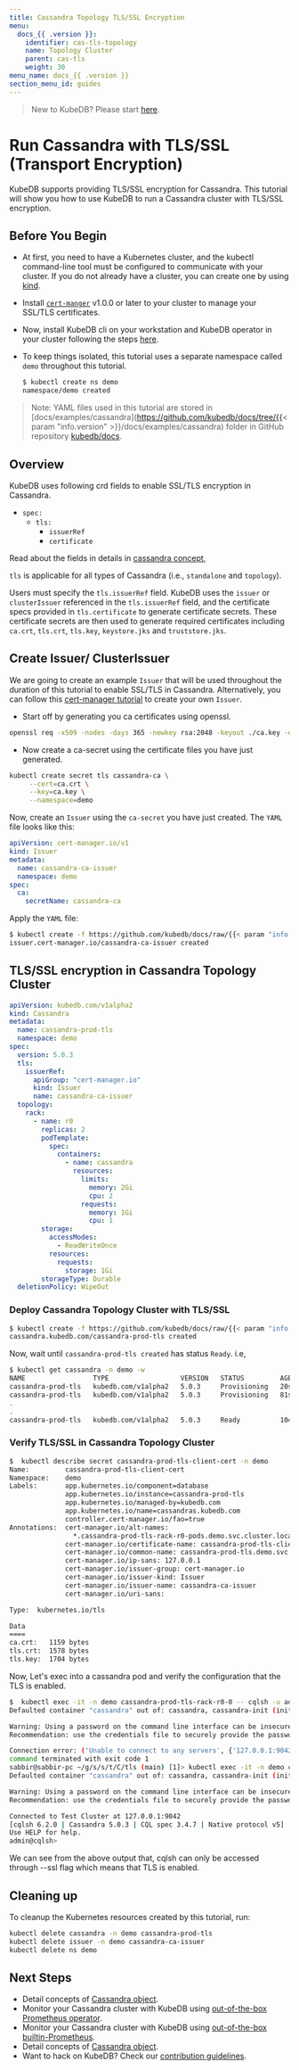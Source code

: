 ```yaml
---
title: Cassandra Topology TLS/SSL Encryption
menu:
  docs_{{ .version }}:
    identifier: cas-tls-topology
    name: Topology Cluster
    parent: cas-tls
    weight: 30
menu_name: docs_{{ .version }}
section_menu_id: guides
---
```


> New to KubeDB? Please start [here](/docs/README.md).

# Run Cassandra with TLS/SSL (Transport Encryption)

KubeDB supports providing TLS/SSL encryption for Cassandra. This tutorial will show you how to use KubeDB to run a Cassandra cluster with TLS/SSL encryption.

## Before You Begin

- At first, you need to have a Kubernetes cluster, and the kubectl command-line tool must be configured to communicate with your cluster. If you do not already have a cluster, you can create one by using [kind](https://kind.sigs.k8s.io/docs/user/quick-start/).

- Install [`cert-manger`](https://cert-manager.io/docs/installation/) v1.0.0 or later to your cluster to manage your SSL/TLS certificates.

- Now, install KubeDB cli on your workstation and KubeDB operator in your cluster following the steps [here](/docs/setup/README.md).

- To keep things isolated, this tutorial uses a separate namespace called `demo` throughout this tutorial.

  ```bash
  $ kubectl create ns demo
  namespace/demo created
  ```

> Note: YAML files used in this tutorial are stored in [docs/examples/cassandra](https://github.com/kubedb/docs/tree/{{< param "info.version" >}}/docs/examples/cassandra) folder in GitHub repository [kubedb/docs](https://github.com/kubedb/docs).

## Overview

KubeDB uses following crd fields to enable SSL/TLS encryption in Cassandra.

- `spec:`
    - `tls:`
        - `issuerRef`
        - `certificate`

Read about the fields in details in [cassandra concept](/docs/guides/cassandra/concepts/cassandra.md),

`tls` is applicable for all types of Cassandra (i.e., `standalone` and `topology`).

Users must specify the `tls.issuerRef` field. KubeDB uses the `issuer` or `clusterIssuer` referenced in the `tls.issuerRef` field, and the certificate specs provided in `tls.certificate` to generate certificate secrets. These certificate secrets are then used to generate required certificates including `ca.crt`, `tls.crt`, `tls.key`, `keystore.jks` and `truststore.jks`.

## Create Issuer/ ClusterIssuer

We are going to create an example `Issuer` that will be used throughout the duration of this tutorial to enable SSL/TLS in Cassandra. Alternatively, you can follow this [cert-manager tutorial](https://cert-manager.io/docs/configuration/ca/) to create your own `Issuer`.

- Start off by generating you ca certificates using openssl.

```bash
openssl req -x509 -nodes -days 365 -newkey rsa:2048 -keyout ./ca.key -out ./ca.crt -subj "/CN=cassandra/O=kubedb"
```

- Now create a ca-secret using the certificate files you have just generated.

```bash
kubectl create secret tls cassandra-ca \
     --cert=ca.crt \
     --key=ca.key \
     --namespace=demo
```

Now, create an `Issuer` using the `ca-secret` you have just created. The `YAML` file looks like this:

```yaml
apiVersion: cert-manager.io/v1
kind: Issuer
metadata:
  name: cassandra-ca-issuer
  namespace: demo
spec:
  ca:
    secretName: cassandra-ca
```

Apply the `YAML` file:

```bash
$ kubectl create -f https://github.com/kubedb/docs/raw/{{< param "info.version" >}}/docs/examples/cassandra/tls/cas-issuer.yaml
issuer.cert-manager.io/cassandra-ca-issuer created
```

## TLS/SSL encryption in Cassandra Topology Cluster

```yaml
apiVersion: kubedb.com/v1alpha2
kind: Cassandra
metadata:
  name: cassandra-prod-tls
  namespace: demo
spec:
  version: 5.0.3
  tls:
    issuerRef:
      apiGroup: "cert-manager.io"
      kind: Issuer
      name: cassandra-ca-issuer
  topology:
    rack:
      - name: r0
        replicas: 2
        podTemplate:
          spec:
            containers:
              - name: cassandra
                resources:
                  limits:
                    memory: 2Gi
                    cpu: 2
                  requests:
                    memory: 1Gi
                    cpu: 1
        storage:
          accessModes:
            - ReadWriteOnce
          resources:
            requests:
              storage: 1Gi
        storageType: Durable
  deletionPolicy: WipeOut
```

### Deploy Cassandra Topology Cluster with TLS/SSL

```bash
$ kubectl create -f https://github.com/kubedb/docs/raw/{{< param "info.version" >}}/docs/examples/cassandra/tls/cassandra-prod-tls.yaml
cassandra.kubedb.com/cassandra-prod-tls created
```

Now, wait until `cassandra-prod-tls created` has status `Ready`. i.e,

```bash
$ kubectl get cassandra -n demo -w
NAME                 TYPE                  VERSION   STATUS         AGE
cassandra-prod-tls   kubedb.com/v1alpha2   5.0.3     Provisioning   20s
cassandra-prod-tls   kubedb.com/v1alpha2   5.0.3     Provisioning   81s
.
.
cassandra-prod-tls   kubedb.com/v1alpha2   5.0.3     Ready          104s
```

### Verify TLS/SSL in Cassandra Topology Cluster

```bash
$  kubectl describe secret cassandra-prod-tls-client-cert -n demo
Name:         cassandra-prod-tls-client-cert
Namespace:    demo
Labels:       app.kubernetes.io/component=database
              app.kubernetes.io/instance=cassandra-prod-tls
              app.kubernetes.io/managed-by=kubedb.com
              app.kubernetes.io/name=cassandras.kubedb.com
              controller.cert-manager.io/fao=true
Annotations:  cert-manager.io/alt-names:
                *.cassandra-prod-tls-rack-r0-pods.demo.svc.cluster.local,cassandra-prod-tls,cassandra-prod-tls-rack-r0-pods,cassandra-prod-tls-rack-r0-pod...
              cert-manager.io/certificate-name: cassandra-prod-tls-client-cert
              cert-manager.io/common-name: cassandra-prod-tls.demo.svc
              cert-manager.io/ip-sans: 127.0.0.1
              cert-manager.io/issuer-group: cert-manager.io
              cert-manager.io/issuer-kind: Issuer
              cert-manager.io/issuer-name: cassandra-ca-issuer
              cert-manager.io/uri-sans: 

Type:  kubernetes.io/tls

Data
====
ca.crt:   1159 bytes
tls.crt:  1578 bytes
tls.key:  1704 bytes
```

Now, Let's exec into a cassandra pod and verify the configuration that the TLS is enabled.

```bash
$  kubectl exec -it -n demo cassandra-prod-tls-rack-r0-0 -- cqlsh -u admin -p qAbFK0B8gtUgj3Gp
Defaulted container "cassandra" out of: cassandra, cassandra-init (init), medusa-init (init)

Warning: Using a password on the command line interface can be insecure.
Recommendation: use the credentials file to securely provide the password.

Connection error: ('Unable to connect to any servers', {'127.0.0.1:9042': ConnectionShutdown('Connection to 127.0.0.1:9042 was closed')})
command terminated with exit code 1
sabbir@sabbir-pc ~/g/s/s/t/C/tls (main) [1]> kubectl exec -it -n demo cassandra-prod-tls-rack-r0-0 -- cqlsh -u admin -p qAbFK0B8gtUgj3Gp --ssl
Defaulted container "cassandra" out of: cassandra, cassandra-init (init), medusa-init (init)

Warning: Using a password on the command line interface can be insecure.
Recommendation: use the credentials file to securely provide the password.

Connected to Test Cluster at 127.0.0.1:9042
[cqlsh 6.2.0 | Cassandra 5.0.3 | CQL spec 3.4.7 | Native protocol v5]
Use HELP for help.
admin@cqlsh> 
```

We can see from the above output that, cqlsh can only be accessed through --ssl flag  which means that TLS is enabled.

## Cleaning up

To cleanup the Kubernetes resources created by this tutorial, run:

```bash
kubectl delete cassandra -n demo cassandra-prod-tls
kubectl delete issuer -n demo cassandra-ca-issuer
kubectl delete ns demo
```

## Next Steps

- Detail concepts of [Cassandra object](/docs/guides/cassandra/concepts/cassandra.md).
- Monitor your Cassandra cluster with KubeDB using [out-of-the-box Prometheus operator](/docs/guides/cassandra/monitoring/using-prometheus-operator.md).
- Monitor your Cassandra cluster with KubeDB using [out-of-the-box builtin-Prometheus](/docs/guides/cassandra/monitoring/using-builtin-prometheus.md).
- Detail concepts of [Cassandra object](/docs/guides/cassandra/concepts/cassandra.md).
- Want to hack on KubeDB? Check our [contribution guidelines](/docs/CONTRIBUTING.md).

